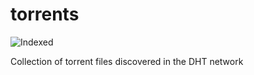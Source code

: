 torrents 
========
![Indexed](https://img.shields.io/badge/indexed-3332-blue)

Collection of torrent files discovered in the DHT network
